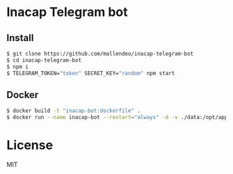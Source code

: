 # Inacap Telegram bot

## Install

```bash
$ git clone https://github.com/mallendeo/inacap-telegram-bot
$ cd inacap-telegram-bot
$ npm i
$ TELEGRAM_TOKEN="token" SECRET_KEY="random" npm start
```

## Docker
```bash
$ docker build -t "inacap-bot:dockerfile" .
$ docker run --name inacap-bot --restart="always" -d -v ./data:/opt/app/data -e TELEGRAM_TOKEN="token" -e SECRET_KEY="random" inacap-bot:dockerfile
```

# License

MIT
